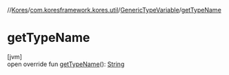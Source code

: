 //[Kores](../../../index.md)/[com.koresframework.kores.util](../index.md)/[GenericTypeVariable](index.md)/[getTypeName](get-type-name.md)

# getTypeName

[jvm]\
open override fun [getTypeName](get-type-name.md)(): [String](https://kotlinlang.org/api/latest/jvm/stdlib/kotlin/-string/index.html)
